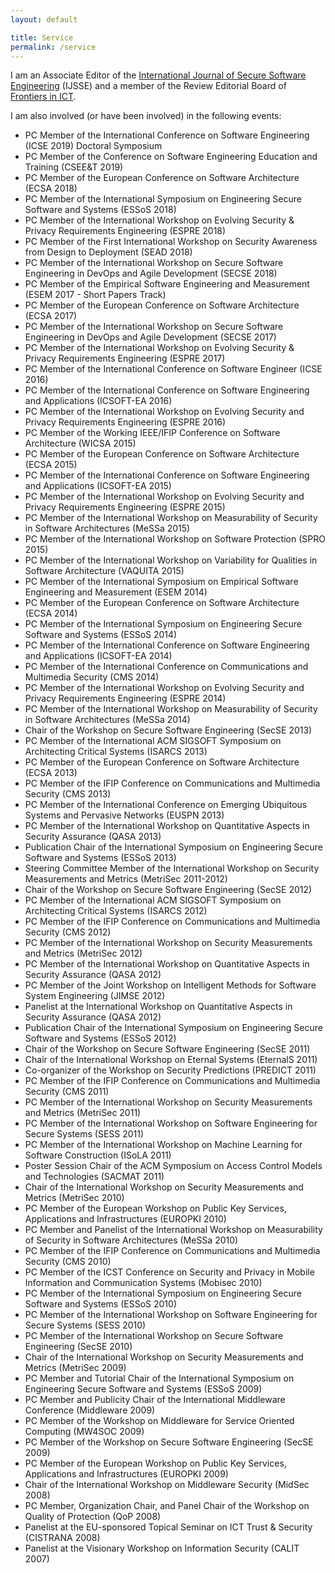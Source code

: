```yaml
---
layout: default

title: Service
permalink: /service
---
```


I am an Associate Editor of the <a href="http://www.igi-global.com/ijsse" rel="nofollow" target="_blank">International Journal of Secure Software Engineering</a> (IJSSE) and a member of the Review Editorial Board of <a href="http://www.frontiersin.org/ICT/about" target="_blank">Frontiers in ICT</a>.

<p>I am also involved (or have been involved) in the following events:</p>
	
<ul>
	<li>PC Member of the International Conference on Software Engineering (ICSE 2019) Doctoral Symposium</li>
	<li>PC Member of the Conference on Software Engineering Education and Training (CSEE&amp;T 2019)</li>
	<li>PC Member of the European Conference on Software Architecture (ECSA 2018)</li>
	<li>PC Member of the International Symposium on Engineering Secure Software and Systems (ESSoS 2018)</li>
	<li>PC Member of the International Workshop on Evolving Security &amp; Privacy Requirements Engineering (ESPRE 2018)</li>
	<li>PC Member of the First International Workshop on Security Awareness from Design to Deployment (SEAD 2018)</li>
	<li>PC Member of the International Workshop on Secure Software Engineering in DevOps and Agile Development (SECSE 2018)</li>
	<li>PC Member of the Empirical Software Engineering and Measurement (ESEM 2017 - Short Papers Track)</li>
	<li>PC Member of the European Conference on Software Architecture (ECSA 2017)</li>
	<li>PC Member of the International Workshop on Secure Software Engineering in DevOps and Agile Development (SECSE 2017)</li>
	<li>PC Member of the International Workshop on Evolving Security &amp; Privacy Requirements Engineering (ESPRE 2017)</li>
	<li>PC Member of the International Conference on Software Engineer (ICSE 2016)</li>
	<li>PC Member of the International Conference on Software Engineering and Applications (ICSOFT-EA 2016)</li>
	<li>PC Member of the International Workshop on Evolving Security and Privacy Requirements Engineering (ESPRE 2016)</li>
	<li>PC Member of the Working IEEE/IFIP Conference on Software Architecture (WICSA 2015)</li>
	<li>PC Member of the European Conference on Software Architecture (ECSA 2015)</li>
	<li>PC Member of the International Conference on Software Engineering and Applications (ICSOFT-EA 2015)</li>
	<li>PC Member of the International Workshop on Evolving Security and Privacy Requirements Engineering (ESPRE 2015)</li>
	<li>PC Member of the International Workshop on Measurability of Security in Software Architectures (MeSSa 2015)</li>
	<li>PC Member of the International Workshop on Software Protection (SPRO 2015)</li>
	<li>PC Member of the International Workshop on Variability for Qualities in Software Architecture (VAQUITA 2015)</li>
	<li>PC Member of the International Symposium on Empirical Software Engineering and Measurement (ESEM 2014)</li>
	<li>PC Member of the European Conference on Software Architecture (ECSA 2014)</li>
	<li>PC Member of the International Symposium on Engineering Secure Software and Systems (ESSoS 2014)</li>
	<li>PC Member of the International Conference on Software Engineering and Applications (ICSOFT-EA 2014)</li>
	<li>PC Member of the International Conference on Communications and Multimedia Security (CMS 2014)</li>
	<li>PC Member of the International Workshop on Evolving Security and Privacy Requirements Engineering (ESPRE 2014)</li>
	<li>PC Member of the International Workshop on Measurability of Security in Software Architectures (MeSSa 2014)</li>
	<li>Chair of the Workshop on Secure Software Engineering (SecSE 2013)</li>
	<li>PC Member of the International ACM SIGSOFT Symposium on Architecting Critical Systems (ISARCS 2013)</li>
	<li>PC Member of the European Conference on Software Architecture (ECSA 2013)</li>
	<li>PC Member of the IFIP Conference on Communications and Multimedia Security (CMS 2013)</li>
	<li>PC Member of the International Conference on Emerging Ubiquitous Systems and Pervasive Networks (EUSPN 2013)</li>
	<li>PC Member of the International Workshop on Quantitative Aspects in Security Assurance (QASA 2013)</li>
	<li>Publication Chair of the International Symposium on Engineering Secure Software and Systems (ESSoS 2013)</li>
	<li>Steering Committee Member of the International Workshop on Security Measurements and Metrics (MetriSec 2011-2012)</li>
	<li>Chair of the Workshop on Secure Software Engineering (SecSE 2012)</li>
	<li>PC Member of the International ACM SIGSOFT Symposium on Architecting Critical Systems (ISARCS 2012)</li>
	<li>PC Member of the IFIP Conference on Communications and Multimedia Security (CMS 2012)</li>
	<li>PC Member of the International Workshop on Security Measurements and Metrics (MetriSec 2012)</li>
	<li>PC Member of the International Workshop on Quantitative Aspects in Security Assurance (QASA 2012)</li>
	<li>PC Member of the Joint Workshop on Intelligent Methods for Software System Engineering (JIMSE 2012)</li>
	<li>Panelist at the International Workshop on Quantitative Aspects in Security Assurance (QASA 2012)</li>
	<li>Publication Chair of the International Symposium on Engineering Secure Software and Systems (ESSoS 2012)</li>
	<li>Chair of the Workshop on Secure Software Engineering (SecSE 2011)</li>
	<li>Chair of the International Workshop on Eternal Systems (EternalS 2011)</li>
	<li>Co-organizer of the Workshop on Security Predictions (PREDICT 2011)</li>
	<li>PC Member of the IFIP Conference on Communications and Multimedia Security (CMS 2011)</li>
	<li>PC Member of the International Workshop on Security Measurements and Metrics (MetriSec 2011)</li>
	<li>PC Member of the International Workshop on Software Engineering for Secure Systems (SESS 2011)</li>
	<li>PC Member of the International Workshop on Machine Learning for Software Construction (ISoLA 2011)</li>
	<li>Poster Session Chair of the ACM Symposium on Access Control Models and Technologies (SACMAT 2011)</li>
	<li>Chair of the International Workshop on Security Measurements and Metrics (MetriSec 2010)</li>
	<li>PC Member of the European Workshop on Public Key Services, Applications and Infrastructures (EUROPKI 2010)</li>
	<li>PC Member and Panelist of the International Workshop on Measurability of Security in Software Architectures (MeSSa 2010)</li>
	<li>PC Member of the IFIP Conference on Communications and Multimedia Security (CMS 2010)</li>
	<li>PC Member of the ICST Conference on Security and Privacy in Mobile Information and Communication Systems (Mobisec 2010)</li>
	<li>PC Member of the International Symposium on Engineering Secure Software and Systems (ESSoS 2010)</li>
	<li>PC Member of the International Workshop on Software Engineering for Secure Systems (SESS 2010)</li>
	<li>PC Member of the International Workshop on Secure Software Engineering (SecSE 2010)</li>
	<li>Chair of the International Workshop on Security Measurements and Metrics (MetriSec 2009)</li>
	<li>PC Member and Tutorial Chair of the International Symposium on Engineering Secure Software and Systems (ESSoS 2009)</li>
	<li>PC Member and Publicity Chair of the International Middleware Conference (Middleware 2009)</li>
	<li>PC Member of the Workshop on Middleware for Service Oriented Computing (MW4SOC 2009)</li>
	<li>PC Member of the Workshop on Secure Software Engineering (SecSE 2009)</li>
	<li>PC Member of the European Workshop on Public Key Services, Applications and Infrastructures (EUROPKI 2009)</li>
	<li>Chair of the International Workshop on Middleware Security (MidSec 2008)</li>
	<li>PC Member, Organization Chair, and Panel Chair of the Workshop on Quality of Protection (QoP 2008)</li>
	<li>Panelist at the EU-sponsored Topical Seminar on ICT Trust &amp; Security (CISTRANA 2008)</li>
	<li>Panelist at the Visionary Workshop on Information Security (CALIT 2007)</li>
</ul>
